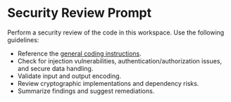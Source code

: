 <!-- file: .github/prompts/security-review.prompt.md -->

# Security Review Prompt

Perform a security review of the code in this workspace. Use the following guidelines:

- Reference the [general coding instructions](../instructions/general-coding.instructions.md).
- Check for injection vulnerabilities, authentication/authorization issues, and secure data handling.
- Validate input and output encoding.
- Review cryptographic implementations and dependency risks.
- Summarize findings and suggest remediations.
